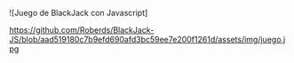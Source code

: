 ![Juego de BlackJack con Javascript]

https://github.com/Roberds/BlackJack-JS/blob/aad519180c7b9efd690afd3bc59ee7e200f1261d/assets/img/juego.jpg

